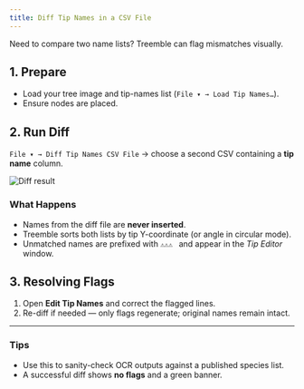 ```yaml
---
title: Diff Tip Names in a CSV File
---
```


Need to compare two name lists? Treemble can flag mismatches visually.

## 1. Prepare

* Load your tree image and tip-names list (`File ▾ → Load Tip Names…`).  
* Ensure nodes are placed.

## 2. Run Diff

`File ▾ → Diff Tip Names CSV File` → choose a second CSV containing a **tip name** column.

![Diff result](https://via.placeholder.com/800x400?text=UI+Overview)

### What Happens

* Names from the diff file are **never inserted**.  
* Treemble sorts both lists by tip Y-coordinate (or angle in circular mode).  
* Unmatched names are prefixed with `⚠️⚠️⚠️ ` and appear in the *Tip Editor* window.

## 3. Resolving Flags

1. Open **Edit Tip Names** and correct the flagged lines.  
2. Re-diff if needed — only flags regenerate; original names remain intact.

---

### Tips

* Use this to sanity-check OCR outputs against a published species list.  
* A successful diff shows **no flags** and a green banner.